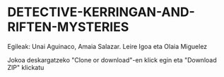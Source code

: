 # DETECTIVE-KERRINGAN-AND-RIFTEN-MYSTERIES

Egileak: Unai Aguinaco, Amaia Salazar. Leire Igoa eta Olaia Miguelez

Jokoa deskargatzeko "Clone or download"-en klick egin eta "Download ZIP" klickatu
